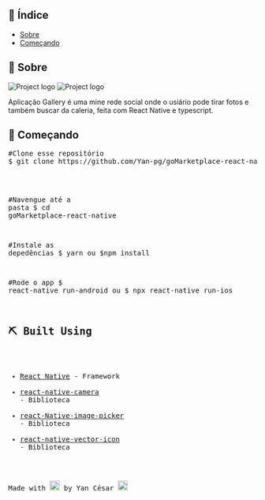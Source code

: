## 📝 Índice

- [Sobre](#about)
- [Começando](#getting_started)

## 🧐 Sobre <a name = "about"></a>

<div diplay="center">
 <img src="./src/assets/foto.png" alt="Project logo"></a>
 <img src="./src/assets/gif.gif" alt="Project logo"></a>
</div>

Aplicação Gallery é uma mine rede social onde o usiário pode tirar fotos e também buscar da caleria, feita com React Native e typescript.


## 🏁 Começando <a name = "getting_started"></a>


<div class="highlight highlight-source-shell"><pre><span class="pl-c"><span class="pl-c">#</span>Clone esse repositório</span>
$ git clone https://github.com/Yan-pg/goMarketplace-react-native.git
<br>

<span class="pl-c"><span class="pl-c">#</span>Navengue até a pasta</span>
$ <span class="pl-c1">cd</span> goMarketplace-react-native

<span class="pl-c"><span class="pl-c">#</span>Instale as depedências</span>
$ yarn 
 ou
$npm install

<span class="pl-c"><span class="pl-c">#</span>Rode o app</span>
$ react-native run-android
ou
$ npx react-native run-ios


## ⛏️ Built Using <a name = "built_using"></a>

- [React Native](https://reactnative.dev/) - Framework
- [react-native-camera](https://github.com/react-native-camera/react-native-camera) - Biblioteca
- [react-Native-image-picker](https://github.com/react-native-image-picker/react-native-image-picker) - Biblioteca
- [react-native-vector-icon](https://github.com/oblador/react-native-vector-icons) - Biblioteca



<p>Made with <g-emoji class="g-emoji" alias="purple_heart" fallback-src="https://github.githubassets.com/images/icons/emoji/unicode/1f49c.png"><img class="emoji" alt="purple_heart" height="20" width="20" src="https://github.githubassets.com/images/icons/emoji/unicode/1f49c.png"></g-emoji> by Yan César <g-emoji class="g-emoji" alias="wave" fallback-src="https://github.githubassets.com/images/icons/emoji/unicode/1f44b.png"><img class="emoji" alt="wave" height="20" width="20" src="https://github.githubassets.com/images/icons/emoji/unicode/1f44b.png"></g-emoji>
